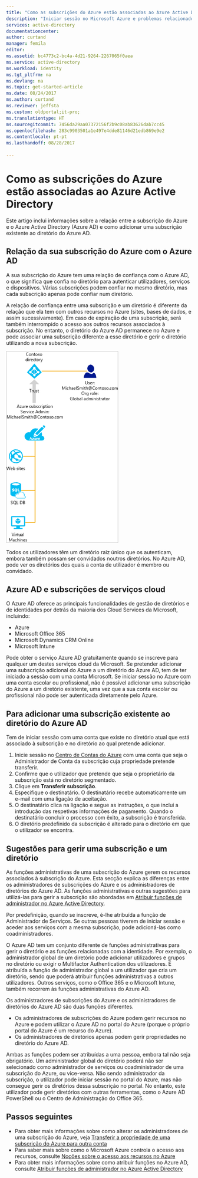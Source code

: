 ```yaml
---
title: "Como as subscrições do Azure estão associadas ao Azure Active Directory | Microsoft Docs"
description: "Iniciar sessão no Microsoft Azure e problemas relacionados, como a relação entre a subscrição do Azure e o Azure Active Directory."
services: active-directory
documentationcenter: 
author: curtand
manager: femila
editor: 
ms.assetid: bc4773c2-bc4a-4d21-9264-2267065f0aea
ms.service: active-directory
ms.workload: identity
ms.tgt_pltfrm: na
ms.devlang: na
ms.topic: get-started-article
ms.date: 08/24/2017
ms.author: curtand
ms.reviewer: jeffsta
ms.custom: oldportal;it-pro;
ms.translationtype: HT
ms.sourcegitcommit: 7456da29aa07372156f2b9c08ab83626dab7cc45
ms.openlocfilehash: 283c9903501a1e497e4dde81146d21edb869e9e2
ms.contentlocale: pt-pt
ms.lasthandoff: 08/28/2017

---
```

# <a name="how-azure-subscriptions-are-associated-with-azure-active-directory"></a>Como as subscrições do Azure estão associadas ao Azure Active Directory
Este artigo inclui informações sobre a relação entre a subscrição do Azure e o Azure Active Directory (Azure AD) e como adicionar uma subscrição existente ao diretório do Azure AD.

## <a name="your-azure-subscriptions-relationship-to-azure-ad"></a>Relação da sua subscrição do Azure com o Azure AD
A sua subscrição do Azure tem uma relação de confiança com o Azure AD, o que significa que confia no diretório para autenticar utilizadores, serviços e dispositivos. Várias subscrições podem confiar no mesmo diretório, mas cada subscrição apenas pode confiar num diretório. 

A relação de confiança entre uma subscrição e um diretório é diferente da relação que ela tem com outros recursos no Azure (sites, bases de dados, e assim sucessivamente). Em caso de expiração de uma subscrição, será também interrompido o acesso aos outros recursos associados à subscrição. No entanto, o diretório do Azure AD permanece no Azure e pode associar uma subscrição diferente a esse diretório e gerir o diretório utilizando a nova subscrição.

![diagrama de como as subscrições são associadas](./media/active-directory-how-subscriptions-associated-directory/WAAD_OrgAccountSubscription.png)

Todos os utilizadores têm um diretório raiz único que os autenticam, embora também possam ser convidados noutros diretórios. No Azure AD, pode ver os diretórios dos quais a conta de utilizador é membro ou convidado.

## <a name="azure-ad-and-cloud-service-subscriptions"></a>Azure AD e subscrições de serviços cloud
O Azure AD oferece as principais funcionalidades de gestão de diretórios e de identidades por detrás da maioria dos Cloud Services da Microsoft, incluindo:

* Azure
* Microsoft Office 365
* Microsoft Dynamics CRM Online
* Microsoft Intune

Pode obter o serviço Azure AD gratuitamente quando se inscreve para qualquer um destes serviços cloud da Microsoft. Se pretender adicionar uma subscrição adicional do Azure a um diretório do Azure AD, tem de ter iniciado a sessão com uma conta Microsoft. Se iniciar sessão no Azure com uma conta escolar ou profissional, não é possível adicionar uma subscrição do Azure a um diretório existente, uma vez que a sua conta escolar ou profissional não pode ser autenticada diretamente pelo Azure. 

## <a name="to-add-an-existing-subscription-to-your-azure-ad-directory"></a>Para adicionar uma subscrição existente ao diretório do Azure AD
Tem de iniciar sessão com uma conta que existe no diretório atual que está associado à subscrição e no diretório ao qual pretende adicionar. 

1. Inicie sessão no [Centro de Contas do Azure](https://account.windowsazure.com/Home/Index) com uma conta que seja o Administrador de Conta da subscrição cuja propriedade pretende transferir.
2. Confirme que o utilizador que pretende que seja o proprietário da subscrição está no diretório segmentado.
3. Clique em **Transferir subscrição**.
4. Especifique o destinatário. O destinatário recebe automaticamente um e-mail com uma ligação de aceitação.
5. O destinatário clica na ligação e segue as instruções, o que inclui a introdução das respetivas informações de pagamento. Quando o destinatário concluir o processo com êxito, a subscrição é transferida. 
6. O diretório predefinido da subscrição é alterado para o diretório em que o utilizador se encontra.


## <a name="suggestions-to-manage-both-a-subscription-and-a-directory"></a>Sugestões para gerir uma subscrição e um diretório
As funções administrativas de uma subscrição do Azure gerem os recursos associados à subscrição do Azure. Esta secção explica as diferenças entre os administradores de subscrições do Azure e os administradores de diretórios do Azure AD. As funções administrativas e outras sugestões para utilizá-las para gerir a subscrição são abordadas em [Atribuir funções de administrador no Azure Active Directory](active-directory-assign-admin-roles.md).

Por predefinição, quando se inscreve, é-lhe atribuída a função de Administrador de Serviços. Se outras pessoas tiverem de iniciar sessão e aceder aos serviços com a mesma subscrição, pode adicioná-las como coadministradores. 

O Azure AD tem um conjunto diferente de funções administrativas para gerir o diretório e as funções relacionadas com a identidade. Por exemplo, o administrador global de um diretório pode adicionar utilizadores e grupos no diretório ou exigir o Multifactor Authentication dos utilizadores. É atribuída a função de administrador global a um utilizador que cria um diretório, sendo que poderá atribuir funções administrativas a outros utilizadores. Outros serviços, como o Office 365 e o Microsoft Intune, também recorrem às funções administrativas do Azure AD. 

Os administradores de subscrições do Azure e os administradores de diretórios do Azure AD são duas funções diferentes. 
* Os administradores de subscrições do Azure podem gerir recursos no Azure e podem utilizar o Azure AD no portal do Azure (porque o próprio portal do Azure é um recurso do Azure). 
* Os administradores de diretórios apenas podem gerir propriedades no diretório do Azure AD.

Ambas as funções podem ser atribuídas a uma pessoa, embora tal não seja obrigatório. Um administrador global do diretório poderá não ser selecionado como administrador de serviços ou coadministrador de uma subscrição do Azure, ou vice-versa. Não sendo administrador da subscrição, o utilizador pode iniciar sessão no portal do Azure, mas não consegue gerir os diretórios dessa subscrição no portal. No entanto, este utilizador pode gerir diretórios com outras ferramentas, como o Azure AD PowerShell ou o Centro de Administração do Office 365.

## <a name="next-steps"></a>Passos seguintes
* Para obter mais informações sobre como alterar os administradores de uma subscrição do Azure, veja [Transferir a propriedade de uma subscrição do Azure para outra conta](../billing/billing-subscription-transfer.md)
* Para saber mais sobre como o Microsoft Azure controla o acesso aos recursos, consulte [Noções sobre o acesso aos recursos no Azure](active-directory-understanding-resource-access.md)
* Para obter mais informações sobre como atribuir funções no Azure AD, consulte [Atribuir funções de administrador no Azure Active Directory](active-directory-assign-admin-roles-azure-portal.md)

<!--Image references-->
[1]: ./media/active-directory-how-subscriptions-associated-directory/WAAD_PassThruAuth.png
[2]: ./media/active-directory-how-subscriptions-associated-directory/WAAD_OrgAccountSubscription.png
[3]: ./media/active-directory-how-subscriptions-associated-directory/WAAD_SignInDisambiguation.PNG

